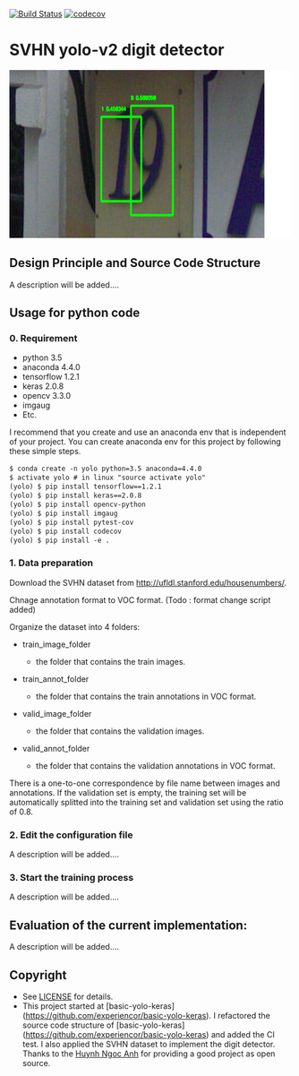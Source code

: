 [![Build Status](https://travis-ci.org/penny4860/YOLO-detector.svg?branch=master)](https://travis-ci.org/penny4860/YOLO-detector) [![codecov](https://codecov.io/gh/penny4860/YOLO-detector/branch/master/graph/badge.svg)](https://codecov.io/gh/penny4860/YOLO-detector)

# SVHN yolo-v2 digit detector

<img src="images/svhn.png" height="300">

## Design Principle and Source Code Structure

A description will be added....

## Usage for python code

### 0. Requirement

* python 3.5
* anaconda 4.4.0
* tensorflow 1.2.1
* keras 2.0.8
* opencv 3.3.0
* imgaug
* Etc.

I recommend that you create and use an anaconda env that is independent of your project. You can create anaconda env for this project by following these simple steps.

```
$ conda create -n yolo python=3.5 anaconda=4.4.0
$ activate yolo # in linux "source activate yolo"
(yolo) $ pip install tensorflow==1.2.1
(yolo) $ pip install keras==2.0.8
(yolo) $ pip install opencv-python
(yolo) $ pip install imgaug
(yolo) $ pip install pytest-cov
(yolo) $ pip install codecov
(yolo) $ pip install -e .
```

### 1. Data preparation
Download the SVHN dataset from http://ufldl.stanford.edu/housenumbers/.

Chnage annotation format to VOC format.
(Todo : format change script added)

Organize the dataset into 4 folders:

* train_image_folder
	* the folder that contains the train images.

* train_annot_folder
	* the folder that contains the train annotations in VOC format.

* valid_image_folder
	* the folder that contains the validation images.

* valid_annot_folder
	* the folder that contains the validation annotations in VOC format.
    
There is a one-to-one correspondence by file name between images and annotations. If the validation set is empty, the training set will be automatically splitted into the training set and validation set using the ratio of 0.8.

### 2. Edit the configuration file

A description will be added....

### 3. Start the training process

A description will be added....

## Evaluation of the current implementation:

A description will be added....

## Copyright

* See [LICENSE](LICENSE) for details.
* This project started at [basic-yolo-keras] (https://github.com/experiencor/basic-yolo-keras). I refactored the source code structure of [basic-yolo-keras] (https://github.com/experiencor/basic-yolo-keras) and added the CI test. I also applied the SVHN dataset to implement the digit detector. Thanks to the [Huynh Ngoc Anh](https://github.com/experiencor) for providing a good project as open source.

